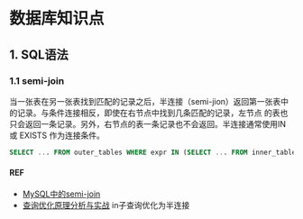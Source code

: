 # 数据库知识点

## 1. SQL语法

### 1.1 semi-join

 当一张表在另一张表找到匹配的记录之后，半连接（semi-jion）返回第一张表中的记录。与条件连接相反，即使在右节点中找到几条匹配的记录，左节点 的表也只会返回一条记录。另外，右节点的表一条记录也不会返回。半连接通常使用IN  或 EXISTS 作为连接条件。

```sql
SELECT ... FROM outer_tables WHERE expr IN (SELECT ... FROM inner_tables ...) AND ...
```



#### REF

- [MySQL中的semi-join](https://www.cnblogs.com/zengkefu/p/5720291.html)
- [查询优化原理分析与实战](https://zhuanlan.zhihu.com/p/142622369) in子查询优化为半连接


